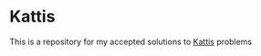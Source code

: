 # Kattis
This is a repository for my accepted solutions to [Kattis](https://open.kattis.com) problems
